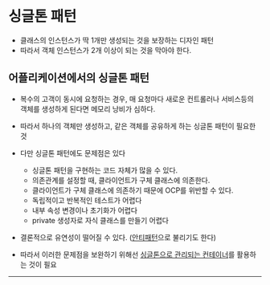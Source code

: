 # 싱글톤 패턴

- 클래스의 인스턴스가 딱 1개만 생성되는 것을 보장하는 디자인 패턴
- 따라서 객체 인스턴스가 2개 이상이 되는 것을 막아야 한다.


## 어플리케이션에서의 싱글톤 패턴

- 복수의 고객이 동시에 요청하는 경우, 매 요청마다 새로운 컨트롤러나 서비스등의 객체를 생성하게 된다면 메모리 낭비가 심하다.
- 따라서 하나의 객체만 생성하고, 같은 객체를 공유하게 하는 싱글톤 패턴이 필요한 것
- 다만 싱글톤 패턴에도 문제점은 있다
	- 싱글톤 패턴을 구현하는 코드 자체가 많을 수 있다.
	- 의존관계를 설정할 때, 클라이언트가 구체 클래스에 의존한다.
	- 클라이언트가 구체 클래스에 의존하기 때문에 OCP를 위반할 수 있다.
	- 독립적이고 반복적인 테스트가 어렵다
	- 내부 속성 변경이나 초기화가 어렵다
	- private 생성자로 자식 클래스를 만들기 어렵다
- 결론적으로 유연성이 떨어질 수 있다. ([안티패턴](안티패턴.md)으로 불리기도 한다)

- 따라서 이러한 문제점을 보완하기 위해선 [싱글톤으로 관리되는 컨테이너](스프링%20컨테이너.md)를 활용하는 것이 필요




---

